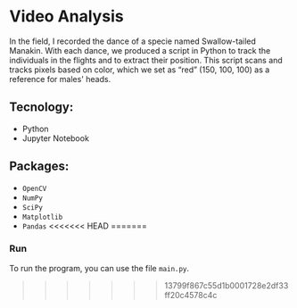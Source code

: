 # Video Analysis

In the field, I recorded the dance of a specie named Swallow-tailed Manakin. With each dance, we produced a script in Python to track the individuals in the flights and to extract their position. This script scans and tracks pixels based on color, which we set as “red” (150, 100, 100) as a reference for males' heads. 

## Tecnology:

- Python
- Jupyter Notebook

## Packages:
* `OpenCV`
* `NumPy`
* `SciPy`
* `Matplotlib`
* `Pandas`
<<<<<<< HEAD
=======

### Run

To run the program, you can use the file `main.py`.
>>>>>>> 13799f867c55d1b0001728e2df33ff20c4578c4c
